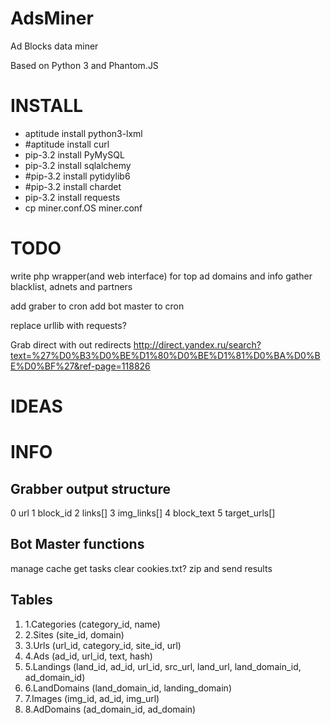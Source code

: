 AdsMiner
========
<p>Ad Blocks data miner</p>
<p>Based on Python 3 and Phantom.JS</p>

INSTALL
=======
<ul>
<li>aptitude install python3-lxml</li>
<li>#aptitude install curl</li>
<li>pip-3.2 install PyMySQL</li>
<li>pip-3.2 install sqlalchemy</li>
<li>#pip-3.2 install pytidylib6</li>
<li>#pip-3.2 install chardet</li>
<li>pip-3.2 install requests</li>
<li>cp miner.conf.OS miner.conf</li>
</ul>

TODO
====

write php wrapper(and web interface) for top ad domains and info
gather blacklist, adnets and partners

add graber to cron
add bot master to cron

replace urllib with requests?

Grab direct with out redirects
http://direct.yandex.ru/search?text=%27%D0%B3%D0%BE%D1%80%D0%BE%D1%81%D0%BA%D0%BE%D0%BF%27&ref-page=118826

IDEAS
=====

INFO
====

<h2>Grabber output structure</h2>
0 url
1 block_id
2 links[]
3 img_links[]
4 block_text
5 target_urls[]

<h2>Bot Master functions</h2>
 manage cache
 get tasks
 clear cookies.txt?
 zip and send results

<h2>Tables</h2>
<ol>
<li>1.Categories (category_id, name)</li>
<li>2.Sites (site_id, domain)</li>
<li>3.Urls (url_id, category_id, site_id, url)</li>
<li>4.Ads (ad_id, url_id, text, hash)</li>
<li>5.Landings (land_id, ad_id, url_id, src_url, land_url, land_domain_id, ad_domain_id)</li>
<li>6.LandDomains (land_domain_id, landing_domain)</li>
<li>7.Images (img_id, ad_id, img_url)</li>
<li>8.AdDomains (ad_domain_id, ad_domain)</li>
</ol>




